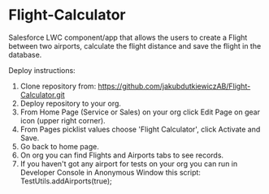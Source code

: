 # Flight-Calculator

Salesforce LWC component/app that allows the users to create a Flight between two airports, calculate the flight
distance and save the flight in the database. 

Deploy instructions:
1. Clone repository from: https://github.com/jakubdutkiewiczAB/Flight-Calculator.git
2. Deploy repository to your org.
3. From Home Page (Service or Sales) on your org click Edit Page on gear icon (upper right corner).
4. From Pages picklist values choose 'Flight Calculator', click Activate and Save.
5. Go back to home page.
6. On org you can find Flights and Airports tabs to see records.
7. If you haven't got any airport for tests on your org you can run in Developer Console in Anonymous Window this script: TestUtils.addAirports(true);

